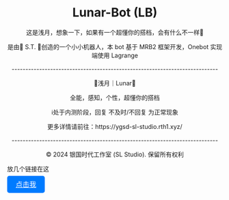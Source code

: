 <h1 align="center">Lunar-Bot (LB)</h1>
<p align="center">这是浅月，想象一下，如果有一个超懂你的搭档，会有什么不一样🤔</p>
<p align="center">是由🎉 S.T. 🎉创造的一个小小机器人，本 bot 基于 MRB2 框架开发，Onebot 实现端使用 Lagrange</p>
<p align="center">---------------------------------------------------------------------------</p>
<p align="center">🎉浅月｜Lunar🎉</p>
<p align="center">全能，感知，个性，超懂你的搭档</p>
<p align="center">ℹ️处于内测阶段，回复 不及时/不回复 为正常现象</p>
<p align="center">更多详情请前往：https://ygsd-sl-studio.rth1.xyz/</p>
<p align="center">---------------------------------------------------------------------------</p>
<p align="center">© 2024 银国时代工作室 (SL Studio). 保留所有权利</p>
<p>放几个链接在这</p>
<head>
    <meta charset="UTF-8">
    <meta name="viewport" content="width=device-width, initial-scale=1.0">
    <style>
        .blue-button {
            background-color: #007BFF; /* 蓝色背景 */
            color: white; /* 白色文字 */
            padding: 10px 20px; /* 内边距 */
            border: none; /* 无边框 */
            border-radius: 5px; /* 圆角 */
            cursor: pointer; /* 鼠标指针 */
            font-size: 16px; /* 字体大小 */
        }
        .blue-button:hover {
            background-color: #0056b3; /* 悬停时变深 */
        }
    </style>
</head>
<body>

<a href="(https://github.com/xiaosuyyds/MuRainBot2)" class="blue-button">点击我</a>
